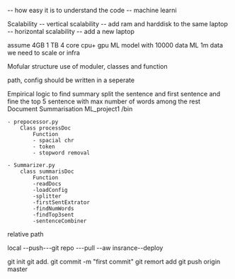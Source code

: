 -- how easy it is to understand the code
-- machine learni

Scalability
-- vertical scalability -- add ram and harddisk to the same laptop
-- horizontal scalability -- add a new laptop

assume 4GB 1 TB 4 core cpu+ gpu
ML model with 10000 data
ML 1m data
we need to scale or infra

Mofular structure
use of moduler, classes and function

path, config should be written in a seperate

Empirical logic to find summary
split the sentence and first sentence and fine the top 5 sentence with max number of words among the rest
Document Summarisation
ML_project1
	/bin
	
	- prepocessor.py
		Class processDoc
			Function
			- spacial chr
			- token
			- stopword removal
			
	- Summarizer.py
		class summarisDoc
			Function
			-readDocs
			-loadConfig
			-splitter
			-firstSentExtrator
			-findNumWords
			-findTop3sent
			-sentenceCombiner

relative path

local --push---git repo ---pull --aw insrance--deploy

git init
git add.
git commit -m "first commit"
git remort add
git push origin master
	
			
			
			
			
			
			
			
			
			
		
	
